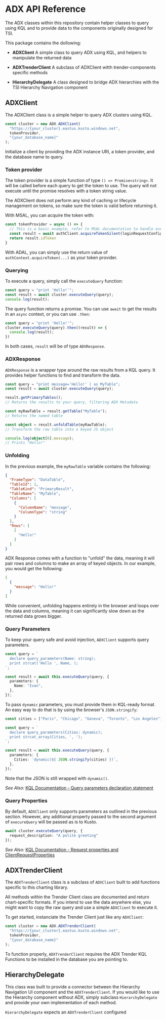 # ADX API Reference

The ADX classes within this repository contain helper classes to query using KQL and to provide data to the components originally designed for TSI.

This package contains the dollowing:

* **ADXClient** A simple class to query ADX using KQL, and helpers to manipulate the returned data

* **ADXTrenderClient** A subclass of ADXClient witth trender-components specific methods

* **HierarchyDelegate** A class designed to bridge ADX hierarchies with the TSI Hierarchy Navigation component

## ADXClient

The ADXClient class is a simple helper to query ADX clusters using KQL. 

```ts
const cluster = new ADX.ADXClient(
  "https://{your_cluster}.eastus.kusto.windows.net",
  tokenProvider,
  "{your_database_name}"
);

```

Initialize a client by providing the ADX instance URI, a token provider, and the database name to query.

### Token provider

The token provider is a simple function of type `() => Promise<string>`. It will be called before each query to get the token to use. The query will not execute until the promise resolves with a token string value.

The ADXClient does not perform any kind of caching or lifecycle management on tokens, so make sure the token is valid before returning it.

With MSAL, you can acquire the token with:

```ts
const tokenProvider = async () => {
  // This is a basic example, refer to MSAL documentation to handle every case
  const result = await authClient.acquireTokenSilent(loginRequestConfig);
  return result.idToken
}
```

With ADAL, you can simply use the return value of `authContext.acquireToken(...)` as your token provider.

### Querying

To execute a query, simply call the `executeQuery` function:

```ts
const query = "print 'Hello!'";
const result = await cluster.executeQuery(query);
console.log(result);
```

The query function returns a promise. You can use `await` to get the results in an `async` context, or you can use `.then`:

```ts
const query = "print 'Hello!'";
cluster.executeQuery(query).then((result) => {
  console.log(result);
})
```

In both cases, `result` will be of type `ADXResponse`.

### ADXResponse

`ADXResponse` is a wrapper type around the raw results from a KQL query. It provides helper functions to find and transform the data.

```ts
const query = "print message='Hello!' | as MyTable";
const result = await cluster.executeQuery(query);

result.getPrimaryTables();
// Returns the results to your query, filtering ADX Metadata

const myRawTable = result.getTable("MyTable");
// Returns the named table

const object = result.unfoldTable(myRawTable);
// Transform the raw table into a keyed JS object

console.log(object[0].message);
// Prints "Hello!"
```

### Unfolding

In the previous example, the `myRawTable` variable contains the following:

```json
{
  "FrameType": "DataTable",
  "TableId": 1,
  "TableKind": "PrimaryResult",
  "TableName": "MyTable",
  "Columns": [
    {
      "ColumnName": "message",
      "ColumnType": "string"
    }
  ],
  "Rows": [
    [
      "Hello!"
    ]
  ]
}
```

ADX Response comes with a function to "unfold" the data, meaning it will pair rows and columns to make an array of keyed objects. In our example, you would get the following:

```json
[
  {
    "message": "Hello!"
  }
]
```

While convenient, unfolding happens entirely in the browser and loops over the data and columns, meaning it can significantly slow down as the returned data grows bigger. 

### Query Parameters

To keep your query safe and avoid injection, `ADXClient` supports query parameters.

```ts
const query = `
  declare query_parameters(Name: string);
  print strcat('Hello ', Name, );
`;

const result = await this.executeQuery(query, {
  parameters: {
    Name: "Ivan",
  },
});
```

To pass `dynamic` parameters, you must provide them in KQL-ready format. An easy way to do that is by using the browser's `JSON.stringify`:

```ts
const cities = ["Paris", "Chicago", "Geneva", "Toronto", "Los Angeles"];

const query = `
  declare query_parameters(Cities: dynamic);
  print strcat_array(Cities, ', ');
`;

const result = await this.executeQuery(query, {
  parameters: {
    Cities: `dynamic(${ JSON.stringify(cities) })`,
  },
});
```

Note that the JSON is still wrapped with `dynamic()`.

_See Also:_ [KQL Documentation - Query parameters declaration statement](https://docs.microsoft.com/en-us/azure/data-explorer/kusto/query/queryparametersstatement?pivots=azuredataexplorer)

### Query Properties

By default, `ADXClient` only supports parameters as outlined in the previous section. However, any additional property passed to the second argument of `execureQuery` will be passed as is to Kusto.

```ts
await cluster.executeQuery(query, {
  request_description: "A polite greeting"
});
```


_See Also:_ [KQL Documentation - Request properties and ClientRequestProperties](https://docs.microsoft.com/en-us/azure/data-explorer/kusto/api/netfx/request-properties)

## ADXTrenderClient

The `ADXTrenderClient` class is a subclass of `ADXClient` built to add functions specific to this charting library.

All methods within the Trender Client class are documented and return chart-specific formats. If you intend to use the data anywhere else, you might want to copy the raw query and use a simple `ADXClient` to execute it.

To get started, instanciate the Trender Client just like any `ADXClient`:

```ts
const cluster = new ADX.ADXTrenderClient(
  "https://{your_cluster}.eastus.kusto.windows.net",
  tokenProvider,
  "{your_database_name}"
);
```

To function properly, `ADXTrenderClient` requires the ADX Trender KQL Functions to be installed in the database you are pointing to. 

## HierarchyDelegate

This class was built to provide a connector between the Hierarchy Navigation UI component and the `ADXTrenderClient`. If you would like to use the Hierarchy component without ADX, simply subclass `HierarchyDelegate` and provide your own implementation of each method.

`HierarchyDelegate` expects an `ADXTrenderClient` configured